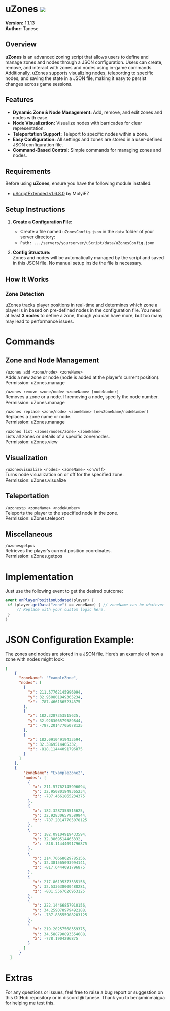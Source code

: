 # uZones [![](https://img.shields.io/github/downloads/Luis-Tanese/uZones/total.svg)](https://github.com/Luis-Tanese/uZones/releases)

**Version:** 1.1.13  
**Author:** Tanese  

## Overview

**uZones** is an advanced zoning script that allows users to define and manage zones and nodes through a JSON configuration. Users can create, remove, and interact with zones and nodes using in-game commands. Additionally, uZones supports visualizing nodes, teleporting to specific nodes, and saving the state in a JSON file, making it easy to persist changes across game sessions.

## Features
- **Dynamic Zone & Node Management:** Add, remove, and edit zones and nodes with ease.
- **Node Visualization:** Visualize nodes with barricades for clear representation.
- **Teleportation Support:** Teleport to specific nodes within a zone.
- **Easy Configuration:** All settings and zones are stored in a user-defined JSON configuration file.
- **Command-Based Control:** Simple commands for managing zones and nodes.

## Requirements

Before using **uZones**, ensure you have the following module installed:

- [uScriptExtended v1.6.8.0](https://github.com/MolyiEZ/uScriptExtended/releases/tag/v1.6.8.0) by MolyiEZ

## Setup Instructions

1. **Create a Configuration File:**
   - Create a file named `uZonesConfig.json` in the `data` folder of your server directory:
   - ```Path: .../servers/yourserver/uScript/data/uZonesConfig.json```


2. **Config Structure:**  
Zones and nodes will be automatically managed by the script and saved in this JSON file. No manual setup inside the file is necessary.

## How It Works

### Zone Detection

uZones tracks player positions in real-time and determines which zone a player is in based on pre-defined nodes in the configuration file. You need at least **3 nodes** to define a zone, though you can have more, but too many may lead to performance issues.

# Commands

## Zone and Node Management
`/uzones add <zone/node> <zoneName>`  
Adds a new zone or node (node is added at the player's current position).  
Permission: uZones.manage

`/uzones remove <zone/node> <zoneName> [nodeNumber]`  
Removes a zone or a node. If removing a node, specify the node number.  
Permission: uZones.manage

`/uzones replace <zone/node> <zoneName> [newZoneName/nodeNumber]`  
Replaces a zone name or node.  
Permission: uZones.manage

`/uzones list <zones/nodes/zone> <zoneName>`  
Lists all zones or details of a specific zone/nodes.  
Permission: uZones.view

## Visualization
`/uzonesvisualize <nodes> <zoneName> <on/off>`  
Turns node visualization on or off for the specified zone.  
Permission: uZones.visualize

## Teleportation
`/uzonestp <zoneName> <nodeNumber>`  
Teleports the player to the specified node in the zone.  
Permission: uZones.teleport

## Miscellaneous
`/uzonesgetpos`  
Retrieves the player’s current position coordinates.  
Permission: uZones.getpos

# Implementation
Just use the following event to get the desired outcome:
```c#
event onPlayerPositionUpdated(player) {
 if (player.getData("zone") == zoneName) { // zoneName can be whatever zone you want to get
     // Replace with your custom logic here.
 }
}
```

# JSON Configuration Example:
The zones and nodes are stored in a JSON file. Here’s an example of how a zone with nodes might look:
```json
[
    {
      "zoneName": "ExampleZone",
      "nodes": [
        {
          "x": 211.57762145996094,
          "y": 32.950801849365234,
          "z": -787.4661865234375
        },
        {
          "x": 182.3287353515625,
          "y": 32.928306579589844,
          "z": -787.20147705078125
        },
        {
          "x": 182.09104919433594,
          "y": 32.3869514465332,
          "z": -818.11444091796875
        }
      ]
    },
    {
        "zoneName": "ExampleZone2",
        "nodes": [
          {
            "x": 211.57762145996094,
            "y": 32.950801849365234,
            "z": -787.4661865234375
          },
          {
            "x": 182.3287353515625,
            "y": 32.928306579589844,
            "z": -787.20147705078125
          },
          {
            "x": 182.09104919433594,
            "y": 32.3869514465332,
            "z": -818.11444091796875
          },
          {
            "x": 214.70668029785156,
            "y": 32.381565093994141,
            "z": -817.6444091796875
          },
          {
            "x": 217.86195373535156,
            "y": 32.533638000488281,
            "z": -801.5567626953125
          },
          {
            "x": 222.14466857910156,
            "y": 34.259078979492188,
            "z": -787.88555908203125
          },
          {
            "x": 219.20257568359375,
            "y": 34.588790893554688,
            "z": -778.1904296875
          }
        ]
      }
  ]
```

# Extras
For any questions or issues, feel free to raise a bug report or suggestion on this GitHub repository or in discord @ tanese.
Thank you to benjaminmaigua for helping me test this.
